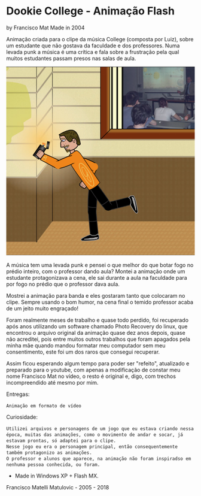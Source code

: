 # Dookie College - Animação Flash
by Francisco Mat
Made in 2004

Animação criada para o clipe da música College (composta por Luiz), sobre um estudante que não gostava da faculdade e dos professores. Numa levada punk a música é uma crítica e fala sobre a frustração pela qual muitos estudantes passam presos nas salas de aula.

![Dookie College - Animação Flash](2018-06-18-screenshot-anima-dookie.png)

A música tem uma levada punk e pensei o que melhor do que botar fogo no prédio inteiro, com o professor dando aula? Montei a animação onde um estudante protagonizava a cena, ele sai durante a aula na faculdade para por fogo no prédio que o professor dava aula.

Mostrei a animação para banda e eles gostaram tanto que colocaram no clipe. Sempre usando o bom humor, na cena final o temido professor acaba de um jeito muito engraçado!

Foram realmente meses de trabalho e quase todo perdido, foi recuperado após anos utilizando um software chamado Photo Recovery do linux, que encontrou o arquivo original da animação quase dez anos depois, quase não acreditei, pois entre muitos outros trabalhos que foram apagados pela minha mãe quando mandou formatar meu computador sem meu consentimento, este foi um dos raros que consegui recuperar.

Assim ficou esperando algum tempo para poder ser "refeito", atualizado e preparado para o youtube, com apenas a modificação de constar meu nome Francisco Mat no vídeo, o resto é original e, digo, com trechos incompreendido até mesmo por mim.

Entregas:

    Animação em formato de vídeo

Curiosidade:

    Utilizei arquivos e personagens de um jogo que eu estava criando nessa época, muitas das animações, como o movimento de andar e socar, já estavam prontas, só adaptei para o clipe.
    Nesse jogo eu era o personagem principal, então consequentemente também protagonizo as animações.
    O professor e alunos que aparece, na animação não foram inspiradso em nenhuma pessoa conhecida, ou foram.

* Made in Windows XP + Flash MX.

Francisco Matelli Matulovic - 2005 - 2018